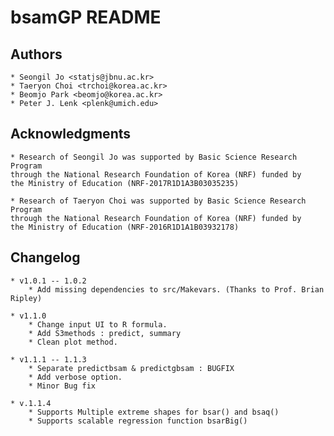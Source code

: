 
# bsamGP README

## Authors

	* Seongil Jo <statjs@jbnu.ac.kr>
	* Taeryon Choi <trchoi@korea.ac.kr>
	* Beomjo Park <beomjo@korea.ac.kr>
	* Peter J. Lenk <plenk@umich.edu>

## Acknowledgments

	* Research of Seongil Jo was supported by Basic Science Research Program
	through the National Research Foundation of Korea (NRF) funded by
	the Ministry of Education (NRF-2017R1D1A3B03035235)

	* Research of Taeryon Choi was supported by Basic Science Research Program
	through the National Research Foundation of Korea (NRF) funded by
	the Ministry of Education (NRF-2016R1D1A1B03932178)


## Changelog
	* v1.0.1 -- 1.0.2
		* Add missing dependencies to src/Makevars. (Thanks to Prof. Brian Ripley)

	* v1.1.0
		* Change input UI to R formula.
		* Add S3methods : predict, summary
		* Clean plot method.

	* v1.1.1 -- 1.1.3
		* Separate predictbsam & predictgbsam : BUGFIX
		* Add verbose option.
		* Minor Bug fix
		
	* v.1.1.4
		* Supports Multiple extreme shapes for bsar() and bsaq()
		* Supports scalable regression function bsarBig()
